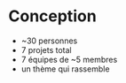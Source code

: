 # Conception

* ~30 personnes 
* 7 projets total
* 7 équipes de ~5 membres
* un thème qui rassemble 

